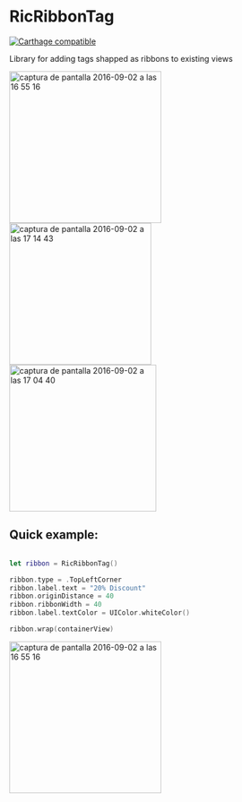 # RicRibbonTag

[![Carthage compatible](https://img.shields.io/badge/Carthage-compatible-4BC51D.svg?style=flat)](https://github.com/Carthage/Carthage)

Library for adding tags shapped as ribbons to existing views

<img width="271" alt="captura de pantalla 2016-09-02 a las 16 55 16" src="https://cloud.githubusercontent.com/assets/7848066/18208717/d62dfde2-7130-11e6-82ca-461594ef2045.png"> <img width="253" alt="captura de pantalla 2016-09-02 a las 17 14 43" src="https://cloud.githubusercontent.com/assets/7848066/18208715/d6007dcc-7130-11e6-889e-313de2e9a646.png"> <img width="262" alt="captura de pantalla 2016-09-02 a las 17 04 40" src="https://cloud.githubusercontent.com/assets/7848066/18208716/d61c1136-7130-11e6-95cb-04b189a1eea8.png"> 

## Quick example:

```swift

let ribbon = RicRibbonTag()

ribbon.type = .TopLeftCorner
ribbon.label.text = "20% Discount"
ribbon.originDistance = 40
ribbon.ribbonWidth = 40
ribbon.label.textColor = UIColor.whiteColor()

ribbon.wrap(containerView)
```

<img width="271" alt="captura de pantalla 2016-09-02 a las 16 55 16" src="https://cloud.githubusercontent.com/assets/7848066/18208717/d62dfde2-7130-11e6-82ca-461594ef2045.png">

